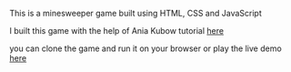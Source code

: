 This is a minesweeper game built using HTML, CSS and JavaScript

I built this game with the help of Ania Kubow tutorial [here](https://www.youtube.com/watch?v=W0No1JDc6vE&list=WL&index=38&ab_channel=TraversyMedia)

you can clone the game and run it on your browser or play the live demo [here](https://khaled5321.github.io/mine-sweeper/)
